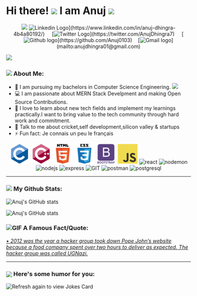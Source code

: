 # Hi there! <img src="https://github.com/TheDudeThatCode/TheDudeThatCode/blob/master/Assets/Hi.gif" width="29px"> I am Anuj <img src="https://github.com/TheDudeThatCode/TheDudeThatCode/blob/master/Assets/happy.gif?raw=true" width="29px">

<p align="center"><img src="https://github.com/TheDudeThatCode/TheDudeThatCode/blob/master/Assets/Designer.gif?raw=true" width="29px">
<img src="https://github.com/TheDudeThatCode/TheDudeThatCode/blob/master/Assets/Linkedin.svg" alt="Linkedin Logo" width="32">](https://www.linkedin.com/in/anuj-dhingra-4b4a80192/) &nbsp; &nbsp;
[<img src="https://github.com/TheDudeThatCode/TheDudeThatCode/blob/master/Assets/Twitter.svg" alt="Twitter Logo" width="32">](https://twitter.com/AnujDhingra7) &nbsp; &nbsp; [<img src="https://cdn.svgporn.com/logos/github-icon.svg" alt="Github logo" width="34">](https://github.com/Anuj0103) &nbsp; &nbsp;[<img src="https://github.com/TheDudeThatCode/TheDudeThatCode/blob/master/Assets/Gmail.svg" alt="Gmail logo" height="32">](mailto:anujdhingra01@gmail.com)

</p>

![](https://camo.githubusercontent.com/992babdffd8c74a1502de375fbdf7e4d54773242/68747470733a2f2f6d656469612e67697068792e636f6d2f6d656469612f53576f536b4e36447854737a71494b4571762f67697068792e676966)

### <img src="https://github.com/TheDudeThatCode/TheDudeThatCode/blob/master/Assets/Developer.gif" width="45px"> About Me:

- 🏦 I am pursuing my bachelors in Computer Science Engineering.
  <img src="https://media.giphy.com/media/WUlplcMpOCEmTGBtBW/giphy.gif" width="30">
- 💻 I am passionate about MERN Stack Develpment and making Open Source Contributions.
- 📖 I love to learn about new tech fields and implement my learnings practically.I want to bring value to the tech community through hard work and commitment.
- 💬 Talk to me about cricket,self development,silicon valley & startups
- ⚡ Fun fact: Je connais un peu le français

<p align="center">
      <img src="https://raw.githubusercontent.com/devicons/devicon/master/icons/c/c-original.svg" alt="c"  width="55" height="55"/>
      <img src="https://raw.githubusercontent.com/devicons/devicon/master/icons/cplusplus/cplusplus-original.svg" alt="cplusplus"  width="55" height="55"/>
      <img src="https://raw.githubusercontent.com/devicons/devicon/master/icons/html5/html5-original-wordmark.svg" alt="html5"  width="55" height="55"/>
      <img src="https://raw.githubusercontent.com/devicons/devicon/master/icons/css3/css3-original-wordmark.svg" alt="css3"  width="55" height="55"/>
      <img src="https://raw.githubusercontent.com/devicons/devicon/master/icons/bootstrap/bootstrap-plain-wordmark.svg" alt="bootstrap"  width="55" height="55"/>
      <img src="https://raw.githubusercontent.com/devicons/devicon/master/icons/javascript/javascript-original.svg" alt="javascript"  width="55" height="55"/>
      <img src="https://www.vectorlogo.zone/logos/reactjs/reactjs-ar21.svg" alt="react" width="55" height="55"/>
      <img src="https://www.vectorlogo.zone/logos/nodemonio/nodemonio-ar21.svg" alt="nodemon" width="55" height="55"/>
      <img src="https://www.vectorlogo.zone/logos/nodejs/nodejs-ar21.svg" alt="nodejs" width="85" height="70"/> 
      <img src="https://www.vectorlogo.zone/logos/expressjs/expressjs-ar21.svg" alt="express" width="55" height="55"/>
      <img src="https://www.vectorlogo.zone/logos/git-scm/git-scm-icon.svg" alt="GIT" width="55" height="55"/> 
      <img src="https://www.vectorlogo.zone/logos/getpostman/getpostman-ar21.svg" alt="postman" width="55" height="55"/> 
      <img src="https://www.vectorlogo.zone/logos/postgresql/postgresql-ar21.svg" alt="postgresql" width="110" height="75"/> 
</p>

---

### <img src='https://media1.giphy.com/media/du3J3cXyzhj75IOgvA/giphy.gif?cid=ecf05e47x2g034i9pzwtzzsd3xgg2w9nr94t4tflbbgo3008&rid=giphy.gif' width='25px'> My Github Stats:

![![Anuj's GitHub stats](https://github-readme-stats.vercel.app/api?username=Anuj0103)](https://github.com/Anuj0103/github-readme-stats)

![Anuj's GitHub stats](https://github-readme-stats.vercel.app/api?username=Anuj0103&show_icons=true&theme=radical)

### <img alt="GIF" src="https://github.com/TheDudeThatCode/TheDudeThatCode/blob/master/Assets/hmm.gif" width="20vw" /> A Famous Fact/Quote:

<a href="https://github.com/marketplace/actions/quote-readme">
<!--STARTS_HERE_QUOTE_README-->
• <i>2012 was the year a hacker group took down Pope John’s website because a food company spent over two hours to deliver as expected. The hacker group was called UGNazi.</i>
<!--ENDS_HERE_QUOTE_README-->
</a>

---

### <img align ='center' src='https://media2.giphy.com/media/UQDSBzfyiBKvgFcSTw/giphy.gif?cid=ecf05e47p3cd513axbek3f56ti3jzizq8hincw20jauyyfyw&rid=giphy.gif' width ='29px'> Here's some humor for you:

<img src="https://readme-jokes.vercel.app/api" alt="Refresh again to view Jokes Card" />
